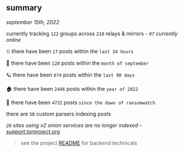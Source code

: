 
## summary
_september 15th, 2022_

currently tracking `122` groups across `218` relays & mirrors - _`97` currently online_

⏲ there have been `17` posts within the `last 24 hours`

🦈 there have been `128` posts within the `month of september`

🪐 there have been `674` posts within the `last 90 days`

🏚 there have been `2446` posts within the `year of 2022`

🦕 there have been `4732` posts `since the dawn of ransomwatch`

there are `58` custom parsers indexing posts

_`20` sites using v2 onion services are no longer indexed - [support.torproject.org](https://support.torproject.org/onionservices/v2-deprecation/)_

> see the project [README](https://github.com/joshhighet/ransomwatch#ransomwatch--) for backend technicals
